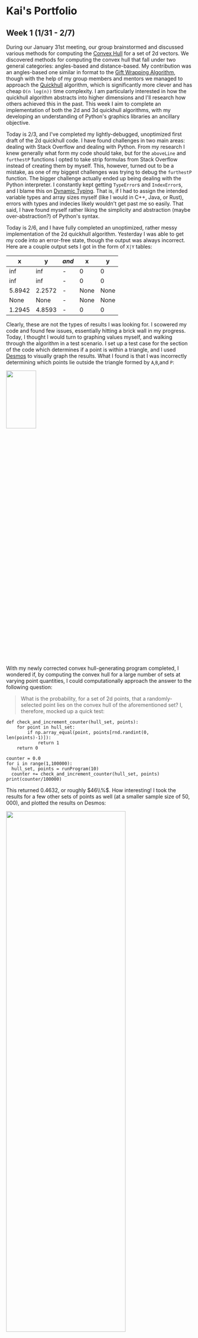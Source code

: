 # Kai's Portfolio
## Week 1 (1/31 - 2/7)
During our January 31st meeting, our group brainstormed and discussed various methods for computing the [Convex Hull](https://en.wikipedia.org/wiki/Convex_hull) for a set of 2d vectors. We discovered methods for computing the convex hull that fall under two general categories: angles-based and distance-based. My contribution was an angles-based one similar in format to the [Gift Wrapping Algorithm](https://en.wikipedia.org/wiki/Gift_wrapping_algorithm), though with the help of my group members and mentors we managed to approach the [Quickhull](https://en.wikipedia.org/wiki/Quickhull) algorithm, which is significantly more clever and has cheap `O(n log(n))` time complexity. I am particularly interested in how the quickhull algorithm abstracts into higher dimensions and I'll research how others achieved this in the past. This week I aim to complete an implementation of both the 2d and 3d quickhull algorithms, with my developing an understanding of Python's graphics libraries an ancillary objective.

Today is 2/3, and I've completed my lightly-debugged, unoptimized first draft of the 2d quickhull code. I have found challenges in two main areas: dealing with Stack Overflow and dealing with Python. From my research I knew generally what form my code should take, but for the `aboveLine` and `furthestP` functions I opted to take strip formulas from Stack Overflow instead of creating them by myself. This, however, turned out to be a mistake, as one of my biggest challenges was trying to debug the `furthestP` function. The bigger challenge actually ended up being dealing with the Python interpreter. I constantly kept getting `TypeError`s and `IndexError`s, and I blame this on [Dynamic Typing](https://stackoverflow.com/a/1517670). That is, if I had to assign the intended variable types and array sizes myself (like I would in C++, Java, or Rust), errors with types and indecies likely wouldn't get past me so easily. That said, I have found myself rather liking the simplicity and abstraction (maybe over-abstraction?) of Python's syntax.

Today is 2/6, and I have fully completed an unoptimized, rather messy implementation of the 2d quickhull algorithm. Yesterday I was able to get my code into an error-free state, though the output was always incorrect. Here are a couple output sets I got in the form of `X|Y` tables:

x|y|*and*|x|y
-|-|-|-|-
inf|inf|-|0|0
inf|inf|-|0|0
5.8942|2.2572|-|None|None
None|None|-|None|None
1.2945|4.8593|-|0|0

Clearly, these are not the types of results I was looking for. I scowered my code and found few issues, essentially hitting a brick wall in my progress. Today, I thought I would turn to graphing values myself, and walking through the algorithm in a test scenario. I set up a test case for the section of the code which determines if a point is within a triangle, and I used [Desmos](https://www.desmos.com/calculator) to visually graph the results. What I found is that I was incorrectly determining which points lie outside the triangle formed by `A`,`B`,and `P`:

<img src="https://i2.paste.pics/ea2bf739d8c7f4ecdb1245eb1436e815.png?trs=dd494636c42af34438770bca22294014fd61ebd0cb110405d73f174c77ec4014&rand=ZBPwnrNO5A"  width="40%" height="20%">

With my newly corrected convex hull-generating program completed, I wondered if, by computing the convex hull for a large number of sets at varying point quantities, I could computationally approach the answer to the following question:
> What is the probability, for a set of 2d points, that a randomly-selected point lies on the convex hull of the aforementioned set?
I, therefore, mocked up a quick test:
```
def check_and_increment_counter(hull_set, points):
    for point in hull_set:
        if np.array_equal(point, points[rnd.randint(0, len(points)-1)]):
            return 1
    return 0

counter = 0.0
for i in range(1,100000):
  hull_set, points = runProgram(10)
  counter += check_and_increment_counter(hull_set, points)
print(counter/100000)
```
This returned $0.4632$, or roughly $46\\%$. How interesting! I took the results for a few other sets of  points as well (at a smaller sample size of $50,000$), and plotted the results on Desmos:

<img src="https://i2.paste.pics/6391d66525fe358ced7a0672402470db.png?trs=dd494636c42af34438770bca22294014fd61ebd0cb110405d73f174c77ec4014&rand=cLR3G1H7r0"  width="80%" height="60%">

Though there is a fair bit of deviance from the true, expected values one would achieve by hand, I believe this plot makes a decent amount of sense. As the number of points grows to infinity, we can expect 
$$\lim_{x\to\infty} \frac{a}{x^b} \to 0$$
Essentially, the size of the convex hull doesn't grow fast enough to keep up pace with the set of points it is derived from.

## Week 2 (2/7 - 2/14)
During our last meeting, we worked on fixing our 2d convex hull code and we discussed the algorithm we would use for 3d quickhull and, eventually, arbitrary-dimension quickhull. As I understand it, the algorithm is as follows:
```
// For a d-dimensional set of points:

1. Generate a polygon with d-1 points and facets
2. Remove points within the polygon
3. Assign each point to the facet it is above
4. For each facet that has points above it:
    4.1. Find the furthest point above the facet
    4.2. Find the horizon ridges for that point
    4.3. Connect the point to its horizon
    4.4. Remove the now internal facets and points

// Repeat 4 until no facet has points above
```
This week I have attempted to implement this algorithm for the 3d case. I began by researching classes in Python, as I thought an [object-oriented](https://en.wikipedia.org/wiki/Object-oriented_programming) approach would suit this algorithm best because of how many interlinked arrays and lists need to be created and stored. Most of the time I spent working on the program this week was spent building out and debugging the `define_tetrahedron()` function:

##### Preliminary Pseudocode
In order to effectively and cleanly write the function, I started with a [pseudocode](https://en.wikipedia.org/wiki/Pseudocode) description. I decided to forgo a conventional, code-adjacent style of pseudocode, instead opting for a more plain language, bullet-pointed syntax.
##### Basic Functionality
Following my completion of pseudocode, I wrote the function in Python, taking little time to check the correctness of my code. Thankfully, it was entirely functional besides one persistant bug in my code.
##### Coding Headache
I consistantly faced one issue in my programming of the `define_tetrahedron()` function: duplicate point selection. Patricularly in low point-count cases, my function would often select the same point as its pick for two of the tetrahedron's vertices. This obviously caused issues, as in such cases a triangle or nothing at all would be outputted as opposed to a complete tetrahedron. In the end, my solution was as follows: 

I went from this
```
i = [self.points[:,0].argmin(),
    self.points[:,1].argmin(),
    self.points[:,2].argmin(),
    self.points[:,1].argmax()]
```
to this
```
temp = np.array(self.points)

i = []
k = temp[:,0].argmin()
i.append(k)
temp[k] = np.inf
k = temp[:,1].argmin()
i.append(k)
temp[k] = np.inf
k = temp[:,2].argmin()
i.append(k)
temp[temp == np.inf] = -np.inf
temp[k] = -np.inf
k = temp[:,1].argmax()
i.append(k)
```

The bug, simply put, stemmed from having no duplicate regulation whatsoever. By allowing for a second temporary array that can be edited, we maintain correct indices in the `i` array. Similarly, the act of setting the points in temp to `np.inf` or `-np.inf` after selection allows us to ignore the selected points without changing the indecies of the rest of the points.
##### Belated Completion

Though I didn't seem to get much work done on the program this week, I hope that in the next I may complete it once and for all.

## Week 3 (2/14 - 2/21)
In this week's group meeting, we discussed the future of our subgroup, and what direction we will go in with future projects. As a natural successor to the convex hull, we began conversation about [Voronoi Diagrams](https://en.wikipedia.org/wiki/Voronoi_diagram) and [Delaunay Triangulation](https://en.wikipedia.org/wiki/Delaunay_triangulation), with Lam presenting resources for us to futher research these on our own. As we spoke about capstone projects to begin after Spring break, the idea of computing the convex hull in [Hyperbolic space](https://en.wikipedia.org/wiki/Hyperbolic_space) particularly caught my attention, as I've been trying to find an excuse to program a non-euclidean renderer for quite some time. That said, I have to admit that the convex hull intimidates me, as I'm already finding it relatively challenging to program the 3d Quickhull algorithm.

As far as my progress on the 3d Quickhull program goes, I feel it's going quite smoothly. I've had a couple issues with my rusty linear algebra skills, but I feel myself rapidly regaining my intuition as I work to solve all the interesting little components of the algorithm. The most fun I've had this week working on my project is with the `clear_internal_points()` function. It has taken an estimated 3 hours of banging my head against a wall and contacting our mentors for me to get it functional, but I can proudly say that it is definitely the most clever or satisfying bit of code thus far. I will explain it below, as I'm sure you could derive a similar joy from the brilliance of the function.

```
def clear_internal_points(self):
  hull_centroid = np.sum(self.hull_points, axis=0) / len(self.hull_points)
  queue = []
  for p in self.points:
    for fc in self.facet_centroids():
      if np.dot(fc - hull_centroid, p - fc) > 0:
        queue.append(p)
  seen = set()
  queue = [x for x in queue if tuple(x) not in seen and not seen.add(tuple(x))]
  self.points = queue
```

The whole idea of the algorithm is as follows:
- find the centroid of the hull $h_c$ by averaging the points together
- for each point $p$:
- for each facet centroid $f_c$:
- if the dot product between the vector formed by $f_c-h_c$ and $p-f_c$ is negative, then the point if within the polyhedron

## Week 5 (2/28 - 3/6)
Foreword: This is the third time I am rewriting my portfolio. I have accidentally left the page without commiting **Twice**. It's very frustrating that I've written 6 full paragraphs, but now I have to restart again. I will be committing every five minutes from now on so that I'm not doomed to relive Week 5 for eternity.

Last week we presented to the wider Geometry Lab, and got to see what the other subgroups are working on. It went pretty well, but we had to halt work on our projects to prepare. This week, 
